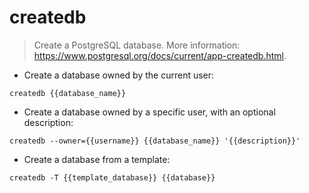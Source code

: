 # createdb

> Create a PostgreSQL database.
> More information: <https://www.postgresql.org/docs/current/app-createdb.html>.

- Create a database owned by the current user:

`createdb {{database_name}}`

- Create a database owned by a specific user, with an optional description:

`createdb --owner={{username}} {{database_name}} '{{description}}'`

- Create a database from a template:

`createdb -T {{template_database}} {{database}}`
